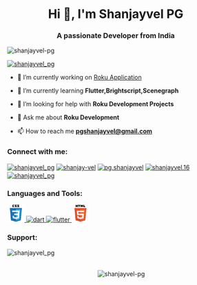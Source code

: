 <h1 align="center">Hi 👋, I'm Shanjayvel PG</h1>
<h3 align="center">A passionate Developer from India</h3>

<p align="left"> <img src="https://komarev.com/ghpvc/?username=shanjayvel-pg&label=Profile%20views&color=0e75b6&style=flat" alt="shanjayvel-pg" /> </p>

<p align="left"> <a href="https://twitter.com/shanjayvel_pg" target="blank"><img src="https://img.shields.io/twitter/follow/shanjayvel_pg?logo=twitter&style=for-the-badge" alt="shanjayvel_pg" /></a> </p>

- 🔭 I’m currently working on [Roku Application](https://github.com/Shanjayvel-PG/Roku-Project)

- 🌱 I’m currently learning **Flutter,Brightscript,Scenegraph**

- 🤝 I’m looking for help with **Roku Development Projects**

- 💬 Ask me about **Roku Development**

- 📫 How to reach me **pgshanjayvel@gmail.com**

<h3 align="left">Connect with me:</h3>
<p align="left">
<a href="https://twitter.com/shanjayvel_pg" target="blank"><img align="center" src="https://raw.githubusercontent.com/rahuldkjain/github-profile-readme-generator/master/src/images/icons/Social/twitter.svg" alt="shanjayvel_pg" height="30" width="40" /></a>
<a href="https://linkedin.com/in/shanjay-vel" target="blank"><img align="center" src="https://raw.githubusercontent.com/rahuldkjain/github-profile-readme-generator/master/src/images/icons/Social/linked-in-alt.svg" alt="shanjay-vel" height="30" width="40" /></a>
<a href="https://fb.com/pg.shanjayvel" target="blank"><img align="center" src="https://raw.githubusercontent.com/rahuldkjain/github-profile-readme-generator/master/src/images/icons/Social/facebook.svg" alt="pg.shanjayvel" height="30" width="40" /></a>
<a href="https://instagram.com/shanjayvel.16" target="blank"><img align="center" src="https://raw.githubusercontent.com/rahuldkjain/github-profile-readme-generator/master/src/images/icons/Social/instagram.svg" alt="shanjayvel.16" height="30" width="40" /></a>
<a href="https://www.leetcode.com/shanjayvel_pg" target="blank"><img align="center" src="https://raw.githubusercontent.com/rahuldkjain/github-profile-readme-generator/master/src/images/icons/Social/leet-code.svg" alt="shanjayvel_pg" height="30" width="40" /></a>
</p>

<h3 align="left">Languages and Tools:</h3>
<p align="left"> <a href="https://www.w3schools.com/css/" target="_blank" rel="noreferrer"> <img src="https://raw.githubusercontent.com/devicons/devicon/master/icons/css3/css3-original-wordmark.svg" alt="css3" width="40" height="40"/> </a> <a href="https://dart.dev" target="_blank" rel="noreferrer"> <img src="https://www.vectorlogo.zone/logos/dartlang/dartlang-icon.svg" alt="dart" width="40" height="40"/> </a> <a href="https://flutter.dev" target="_blank" rel="noreferrer"> <img src="https://www.vectorlogo.zone/logos/flutterio/flutterio-icon.svg" alt="flutter" width="40" height="40"/> </a> <a href="https://www.w3.org/html/" target="_blank" rel="noreferrer"> <img src="https://raw.githubusercontent.com/devicons/devicon/master/icons/html5/html5-original-wordmark.svg" alt="html5" width="40" height="40"/> </a> </p>

<h3 align="left">Support:</h3>
<p><a href="https://www.buymeacoffee.com/shanjayvel_pg"> <img align="left" src="https://cdn.buymeacoffee.com/buttons/v2/default-yellow.png" height="50" width="210" alt="shanjayvel_pg" /></a></p><br><br>

<p><img align="center" src="https://github-readme-stats.vercel.app/api/top-langs?username=shanjayvel-pg&show_icons=true&locale=en&layout=compact" alt="shanjayvel-pg" /></p>
